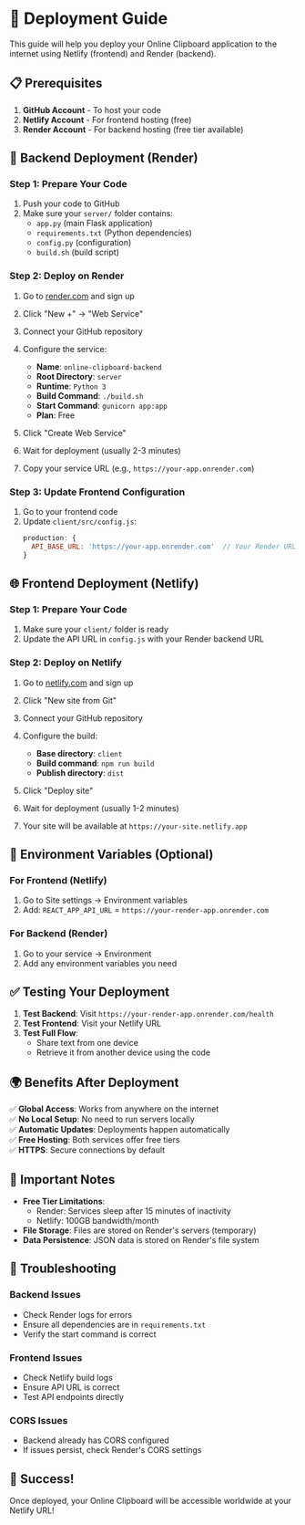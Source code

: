 # 🚀 Deployment Guide

This guide will help you deploy your Online Clipboard application to the internet using Netlify (frontend) and Render (backend).

## 📋 Prerequisites

1. **GitHub Account** - To host your code
2. **Netlify Account** - For frontend hosting (free)
3. **Render Account** - For backend hosting (free tier available)

## 🔧 Backend Deployment (Render)

### Step 1: Prepare Your Code
1. Push your code to GitHub
2. Make sure your `server/` folder contains:
   - `app.py` (main Flask application)
   - `requirements.txt` (Python dependencies)
   - `config.py` (configuration)
   - `build.sh` (build script)

### Step 2: Deploy on Render
1. Go to [render.com](https://render.com) and sign up
2. Click "New +" → "Web Service"
3. Connect your GitHub repository
4. Configure the service:
   - **Name**: `online-clipboard-backend`
   - **Root Directory**: `server`
   - **Runtime**: `Python 3`
   - **Build Command**: `./build.sh`
   - **Start Command**: `gunicorn app:app`
   - **Plan**: Free

5. Click "Create Web Service"
6. Wait for deployment (usually 2-3 minutes)
7. Copy your service URL (e.g., `https://your-app.onrender.com`)

### Step 3: Update Frontend Configuration
1. Go to your frontend code
2. Update `client/src/config.js`:
   ```javascript
   production: {
     API_BASE_URL: 'https://your-app.onrender.com'  // Your Render URL
   }
   ```

## 🌐 Frontend Deployment (Netlify)

### Step 1: Prepare Your Code
1. Make sure your `client/` folder is ready
2. Update the API URL in `config.js` with your Render backend URL

### Step 2: Deploy on Netlify
1. Go to [netlify.com](https://netlify.com) and sign up
2. Click "New site from Git"
3. Connect your GitHub repository
4. Configure the build:
   - **Base directory**: `client`
   - **Build command**: `npm run build`
   - **Publish directory**: `dist`

5. Click "Deploy site"
6. Wait for deployment (usually 1-2 minutes)
7. Your site will be available at `https://your-site.netlify.app`

## 🔗 Environment Variables (Optional)

### For Frontend (Netlify)
1. Go to Site settings → Environment variables
2. Add: `REACT_APP_API_URL` = `https://your-render-app.onrender.com`

### For Backend (Render)
1. Go to your service → Environment
2. Add any environment variables you need

## ✅ Testing Your Deployment

1. **Test Backend**: Visit `https://your-render-app.onrender.com/health`
2. **Test Frontend**: Visit your Netlify URL
3. **Test Full Flow**:
   - Share text from one device
   - Retrieve it from another device using the code

## 🌍 Benefits After Deployment

✅ **Global Access**: Works from anywhere on the internet  
✅ **No Local Setup**: No need to run servers locally  
✅ **Automatic Updates**: Deployments happen automatically  
✅ **Free Hosting**: Both services offer free tiers  
✅ **HTTPS**: Secure connections by default  

## 🚨 Important Notes

- **Free Tier Limitations**: 
  - Render: Services sleep after 15 minutes of inactivity
  - Netlify: 100GB bandwidth/month
- **File Storage**: Files are stored on Render's servers (temporary)
- **Data Persistence**: JSON data is stored on Render's file system

## 🔧 Troubleshooting

### Backend Issues
- Check Render logs for errors
- Ensure all dependencies are in `requirements.txt`
- Verify the start command is correct

### Frontend Issues
- Check Netlify build logs
- Ensure API URL is correct
- Test API endpoints directly

### CORS Issues
- Backend already has CORS configured
- If issues persist, check Render's CORS settings

## 🎉 Success!

Once deployed, your Online Clipboard will be accessible worldwide at your Netlify URL!
